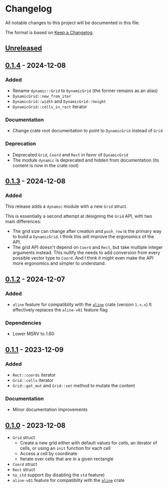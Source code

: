 # Changelog

All notable changes to this project will be documented in this file.

The format is based on [Keep a Changelog](https://keepachangelog.com/en/1.0.0/).


## [Unreleased]


## [0.1.4] - 2024-12-08


### Added

* Rename `dynamic::Grid` to `DynamicGrid` (the former remains as an alias)
* `DynamicGrid::new_from_iter`
* `DynamicGrid::width` and `DynamicGrid::height`
* `DynamicGrid::cells_in_rect` iterator


### Documentation

* Change crate root documentation to point to `DynamicGrid` instead of `Grid`


### Deprecation

* Deprecated `Grid`, `Coord` and `Rect` in favor of `DynamicGrid`
* The module `dynamic` is deprecated and hidden from documentation (its content is now in the crate root)


## [0.1.3] - 2024-12-08

### Added

This release adds a `dynamic` module with a new `Grid` struct.

This is essentially a second attempt at designing the `Grid` API, with two main differences:

* The grid size can change after creation and `push_row` is the primary way to build a `DynamicGrid`.
  I think this will improve the ergonomics of the API.
* The grid API doesn't depend on `Coord` and `Rect`, but take multiple integer arguments instead.
  This nullify the needs to add conversion from every possible vector type to `Coord`.
  And I think it might even make the API more ergonomics and simpler to understand.


## [0.1.2] - 2024-12-07

### Added 

* `aline` feature for compatiblity with the [`aline`](https://github.com/jcornaz/aline) crate (version `1.x.x`)
  It effectively replaces the `aline-v01` feature flag

### Dependencies

* Lower MSRV to 1.60


## [0.1.1] - 2023-12-09

### Added 

* `Rect::coords` iterator
* `Grid::cells` iterator
* `Grid::get_mut` and `Grid::set` method to mutate the content

### Documentation

* Minor documentation improvements

## [0.1.0] - 2023-12-08

* `Grid` struct
  * Create a new grid either with default values for cells, an iterator of cells, or using an `init` function for each cell
  * Access a cell by coordinate
  * Iterate over cells that are in a given rectangle
* `Coord` struct
* `Rect` struct
* `no_std` support (by disabling the `std` feature)
* `aline-v01` feature for compatiblity with the [`aline`](https://github.com/jcornaz/aline) crate

[Unreleased]: https://github.com/jcornaz/cell-grid/compare/v0.1.4...HEAD
[0.1.4]: https://github.com/jcornaz/cell-grid/compare/v0.1.3...v0.1.4
[0.1.3]: https://github.com/jcornaz/cell-grid/compare/v0.1.2...v0.1.3
[0.1.2]: https://github.com/jcornaz/cell-grid/compare/v0.1.1...v0.1.2
[0.1.1]: https://github.com/jcornaz/cell-grid/compare/v0.1.0...v0.1.1
[0.1.0]: https://github.com/jcornaz/cell-grid/compare/...v0.1.0
